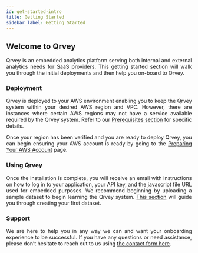 ```yaml
---
id: get-started-intro
title: Getting Started
sidebar_label: Getting Started
---
```


<div style="text-align: justify">


## Welcome to Qrvey
Qrvey is an embedded analytics platform serving both internal and external analytics needs for SaaS providers. This getting started section will walk you through the initial deployments and then help you on-board to Qrvey. 

### Deployment
Qrvey is deployed to your AWS environment enabling you to keep the Qrvey system within your desired AWS region and VPC. However, there are instances where certain AWS regions may not have a service available required by the Qrvey system. Refer to our <a href="" target="_blank"> Prerequisites section</a> for specific details.

Once your region has been verified and you are ready to deploy Qrvey, you can begin ensuring your AWS account is ready by going to the <a href="" target="_blank">Preparing Your AWS Account</a> page.

### Using Qrvey
Once the installation is complete, you will receive an email with instructions on how to log in to your application, your API key, and the javascript file URL used for embedded purposes. We recommend beginning by uploading a sample dataset to begin learning the Qrvey system. <a href="/docs/ui-docs/datasets/data_overview/" target="_blank">This section</a> will guide you through creating your first dataset.

### Support
We are here to help you in any way we can and want your onboarding experience to be successful. If you have any questions or need assistance, please don’t hesitate to reach out to us using <a href="/docs/faqs/ask-us/" target="_blank">the contact form here</a>.


